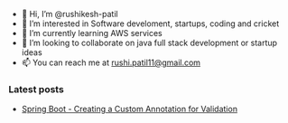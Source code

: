 - 👋 Hi, I’m @rushikesh-patil
- 👀 I’m interested in Software develoment, startups, coding and cricket
- 🌱 I’m currently learning AWS services
- 💞️ I’m looking to collaborate on java full stack development or startup ideas
- 📫 You can reach me at rushi.patil11@gmail.com

<!---
rushikesh-patil/rushikesh-patil is a ✨ special ✨ repository because its `README.md` (this file) appears on your GitHub profile.
You can click the Preview link to take a look at your changes.
--->

### Latest posts
<!-- POST:START -->
- [Spring Boot - Creating a Custom Annotation for Validation](https://blog.clairvoyantsoft.com/spring-boot-creating-a-custom-annotation-for-validation-edafbf9a97a4)
<!-- POST:END -->
